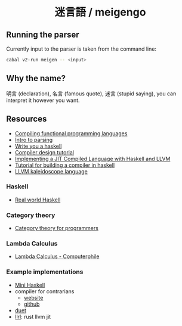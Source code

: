 <div align="center">

# 迷言語 / meigengo

</div>

## Running the parser

Currently input to the parser is taken from the command line:
```sh
cabal v2-run meigen -- <input>
```

## Why the name?

明言 (declaration), 名言 (famous quote), 迷言 (stupid saying), you can interpret it however you want.

## Resources

- [Compiling functional programming languages](https://xavierleroy.org/talks/compilation-agay.pdf)
- [Intro to parsing](https://jakewheat.github.io/intro_to_parsing/)
- [Write you a haskell](https://smunix.github.io/dev.stephendiehl.com/fun/index-2.html)
- [Compiler design tutorial](https://iq.opengenus.org/functional-programs/)
- [Implementing a JIT Compiled Language with Haskell and LLVM](https://www.stephendiehl.com/llvm/)
- [Tutorial for building a compiler in haskell](https://www.reddit.com/r/haskell/comments/21x8br/tutorial_for_building_a_compiler_in_haskell/)
- [LLVM kaleidoscope language](https://llvm.org/docs/tutorial/)

### Haskell

- [Real world Haskell](https://book.realworldhaskell.org/read/)
### Category theory

- [Category theory for programmers](https://bartoszmilewski.com/2014/10/28/category-theory-for-programmers-the-preface/)

### Lambda Calculus

- [Lambda Calculus - Computerphile](https://www.youtube.com/watch?v=eis11j_iGMs)

### Example implementations

- [Mini Haskell](https://github.com/jasonhongxyz/Mini-Haskell)
- compiler for contrarians
    - [website](https://crypto.stanford.edu/~blynn/compiler/)
    - [github](https://github.com/blynn/compiler)
- [duet](https://github.com/chrisdone/duet)
- [llrl](https://github.com/yubrot/llrl): rust llvm jit
